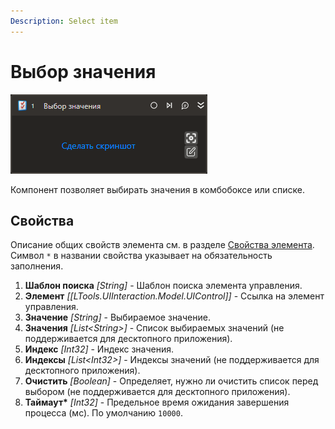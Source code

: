 ```yaml
---
Description: Select item
---
```


# Выбор значения

![](../../../.gitbook/assets1/studio-linux-elements-basic/select-item-activity.png)

Компонент позволяет выбирать значения в комбобоксе или списке.

## Свойства
Описание общих свойств элемента см. в разделе [Свойства элемента](https://docs.primo-rpa.ru/primo-rpa/primo-studio/process/elements#svoistva-elementa).\
Символ `*` в названии свойства указывает на обязательность заполнения.

1. **Шаблон поиска** *[String]* - Шаблон поиска элемента управления.
1. **Элемент** *[[LTools.UIInteraction.Model.UIControl]]* - Ссылка на элемент управления.
1. **Значение** *[String]* - Выбираемое значение.
1. **Значения** *[List\<String>]* - Список выбираемых значений  (не поддерживается для десктопного приложения).
1. **Индекс** *[Int32]* - Индекс значения.
1. **Индексы** *[List\<Int32>]* - Индексы значений  (не поддерживается для десктопного приложения).
1. **Очистить** *[Boolean]* - Определяет, нужно ли очистить список перед выбором (не поддерживается для десктопного приложения).
1. **Таймаут\*** *[Int32]* - Предельное время ожидания завершения процесса (мс). По умолчанию `10000`.
